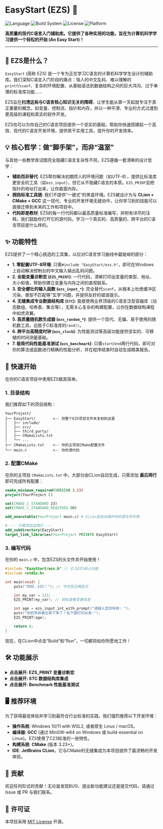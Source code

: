 # EasyStart (EZS) 🚀

![Language](https://img.shields.io/badge/Language-C23-blue.svg)
![Build System](https://img.shields.io/badge/Build-CMake-orange.svg)
![License](https://img.shields.io/badge/License-MIT-green.svg)
![Platform](https://img.shields.io/badge/Platform-Windows%20%7C%20Linux%20(WSL)-lightgrey.svg)

**高质量的现代C语言入门辅助库。它提供了各种实用的功能，旨在为计算机科学学习提供一个轻松的开始 (An Easy Start)！**

---

## 🤔 EZS是什么？

`EasyStart` (简称 EZS) 是一个专为正在学习C语言的计算机科学学生设计的辅助库。我们深知C语言入门阶段的痛点：恼人的中文乱码、难以理解的`printf`/`scanf`、复杂的环境配置、从基础语法到数据结构之间的巨大鸿沟、过于单薄的标准库功能......

EZS旨在**扫清这些与C语言核心知识无关的障碍**，让学生能从第一天起就专注于真正重要的概念，如变量、控制流、指针和内存，并以一种平滑、专业的方式过渡到更高级的课程和真实的软件开发。

EZS也可以为你自己的C语言项目提供一个坚实的基础，帮助你快速搭建起一个高效、现代的C语言开发环境，提供若干实用工具，提升你的开发效率。

## 💡 核心哲学：做“脚手架”，而非“温室”

与其他一些教学库试图完全隐藏C语言复杂性不同，EZS遵循一套清晰的设计哲学：

*   **辅助而非替代**: EZS帮你解决初期烦人的环境问题（如UTF-8），提供比标准库更安全的工具（如`ezs_input`），但它从不隐藏C语言的本质。`EZS_PRINT`会把指针的地址打出来，让你直面内存。
*   **拥抱标准工具链**: 我们不提供“一键式”的黑盒环境。EZS被设计为与 **CLion + CMake + GCC** 这一现代、专业的开发环境无缝协作，让你学习到的技能可以直接迁移到未来的工作和项目中。
*   **代码即是教材**: EZS的每一行代码都以最高质量标准编写，并附有详尽的注释。我们鼓励你打开它的源代码，学习一个真实的、高质量的、跨平台的C语言项目是什么样的。

## ✨ 功能特性

EZS提供了一个精心挑选的工具集，以应对C语言学习曲线中最陡峭的部分：

*   **1. 零配置UTF-8环境**: 只需`#include "EazyStart/ezs.h"`，即可在Windows上自动解决控制台的中文输入输出乱码问题。
*   **2. 全能变量诊断宏 (`EZS_PRINT`)**: 一行代码，清晰打印出变量的类型、地址、大小和值，帮助你建立变量与内存之间的直观联系。
*   **3. 安全健壮的输入函数 (`ezs_input_*`)**: 完全替代`scanf`，从根本上杜绝缓冲区污染、类型不匹配等“玄学”问题，并提供友好的错误提示。
*   **4. 无缝集成专业数据结构库 (`STC`)**: 直接使用业界顶级的C语言泛型容器库（动态数组、哈希表、集合等），无需关心复杂的构建配置，让你在数据结构课程中如虎添翼。
*   **5. 高质量随机数生成器 (`ezs_random_*`)**: 提供一个现代、无偏、易于使用的随机数工具，远胜于C标准库的`rand()`。
*   **6. 跨平台高精度时钟 (`ezs_clock`)**: 为性能测试等高级功能提供坚实的、可移植的时间测量基础。
*   **7. 极简代码性能基准测试 (`ezs_benchmark`)**: 只需`start`/`end`两行代码，即可对你的算法或函数进行精确的性能分析，并在程序结束时自动生成精美报告。

## 🚀 快速开始

在你的C语言项目中使用EZS极其简单。

### 1. 目录结构

我们推荐如下的项目结构：

```
YourProject/
├── EazyStart/        <-- 将整个EZS项目文件夹复制到这里
│   ├── include/
│   ├── src/
│   ├── third_party/
│   ├── CMakeLists.txt
│   └── ...
├── CMakeLists.txt    <-- 你的主项目CMake配置文件
└── main.c            <-- 你的源代码
```

### 2. 配置CMake

在你的主项目 `CMakeLists.txt` 中，大部分由CLion自动生成，只需添加 **最后两行** 即可完成所有配置：

```cmake
cmake_minimum_required(VERSION 3.23)
project(YourProject C)

set(CMAKE_C_STANDARD 23)
set(CMAKE_C_STANDARD_REQUIRED ON)

add_executable(YourProject main.c) # CLion会自动维护你的源文件列表

# --- 只需添加这两行 ---
add_subdirectory(EazyStart)
target_link_libraries(YourProject PRIVATE EazyStart)
```

### 3. 编写代码

在你的 `main.c` 中，包含EZS的头文件并开始使用！

```c
#include "EazyStart/ezs.h" // 引入EZS核心功能
#include <stdio.h>

int main(void) {
    puts("你好，EZS！"); // 中文将正确显示

    int my_var = 123;
    EZS_PRINT(my_var); // 轻松查看变量信息

    int age = ezs_input_int_with_prompt("请输入您的年龄: ");
    puts("你的年龄被记录下来了！在下面打印出来:");
    EZS_PRINT(age);

    return 0;
}
```

现在，在CLion中点击“Build”和“Run”，一切都将如你所愿地工作！

## 🛠️ 功能展示

<details>
<summary><b>点击展开: EZS_PRINT 变量诊断宏</b></summary>

```c
#include "EazyStart/ezs.h"

int main() {
    int student_id = 202401;
    double pass_rate = 98.5;
    char grade = 'A';
    char* char_ptr = &grade;
    auto null_ptr = nullptr;

    EZS_PRINT(student_id);
    EZS_PRINT(pass_rate);
    EZS_PRINT(char_ptr);
    EZS_PRINT(null_ptr);
}
```

**输出:**
```
[EZS ...\main.c:9] -> [student_id at 0x...]:int(4 bytes) = 202401(0x316a1)
[EZS ...\main.c:10] -> [pass_rate at 0x...]:double(8 bytes) = 98.500000(0x1.8a00000000000p+6)
[EZS ...\main.c:11] -> [char_ptr at 0x...]:char*(8 bytes) = 0x... -> ['A'(0x41)]
[EZS ...\main.c:12] -> [null_ptr at 0x...]:nullptr_t*(8 bytes) = nullptr
```

</details>

<details>
<summary><b>点击展开: STC 数据结构库集成</b></summary>

```c
#include <stc/cstr.h>      // 直接使用STC库

#define T SSet, cstr, (c_keypro)
#include <stc/sortedset.h> // 使用STC的排序集合

int main(void)
{
    SSet second = c_make(SSet, {"red", "green", "blue"});
    SSet third = {}, fourth = {}, fifth = {};

    for (c_items(i, const char*, {"orange", "pink", "yellow"}))
        SSet_emplace(&third, *i.ref);

    SSet_emplace(&fourth, "potatoes");
    SSet_emplace(&fourth, "milk");
    SSet_emplace(&fourth, "flour");

    // Copy all to fifth:
    fifth = SSet_clone(second);
    c_foreach(i, SSet, third) SSet_emplace(&fifth, cstr_str(i.ref));
    c_foreach(i, SSet, fourth) SSet_emplace(&fifth, cstr_str(i.ref));
    c_foreach(i, SSet, fifth) printf("- %s\n", cstr_str(i.ref));
    c_drop(SSet, &second, &third, &fourth, &fifth);
}
```
**输出:**
```
- blue
- flour
- green
- milk
- orange
- pink
- potatoes
- red
- yellow
```
</details>

<details>
<summary><b>点击展开: Benchmark 性能基准测试</b></summary>

```c
#include "EazyStart/ezs.h"
#include "EazyStart/time/benchmark.h"

int main() {
    // 任务会执行5次，Benchmark会自动统计
    for (int i = 0; i < 5; ++i) {
        ezs_benchmark_start("Simple Summation");
        volatile long long sum = 0;
        for (int j = 0; j < 1000 * 1000; ++j) {
            sum += j;
        }
        ezs_benchmark_end("Simple Summation");
    }
    // 报告将在程序退出时自动打印
}
```
**程序退出时自动打印的报告:**
```
┌────────────────────────────────────────────────────────────────────────────────────────────────────────────────────────────────────┐
│                                                       Benchmark Result Table                                                       │
├─────────────────────┬────────────┬──────────────────────┬──────────────────────┬──────────────────────┬──────────────────┬─────────┤
│Benchmark Name       │      Count │                 Mean │                  Min │                  Max │          Std Dev │      RSD│
├─────────────────────┼────────────┼──────────────────────┼──────────────────────┼──────────────────────┼──────────────────┼─────────┤
│Simple Summation     │          5 │           748us953ns │           587us704ns │           896us514ns │        0.000123s │   16.36%│
└─────────────────────┴────────────┴──────────────────────┴──────────────────────┴──────────────────────┴──────────────────┴─────────┘
```
</details>

## 🖥️ 推荐环境

为了获得最佳体验并学习到最符合行业标准的实践，我们强烈推荐以下开发环境：

*   **操作系统**: Windows 10/11 with WSL2, 或者原生 Linux / macOS。
*   **编译器**: **GCC** (通过 MinGW-w64 on Windows 或 build-essential on Linux)。EZS使用了C23标准的一些特性。
*   **构建系统**: **CMake** (版本 3.23+)。
*   **IDE**: **JetBrains CLion**。它与CMake的无缝集成为本项目提供了最流畅的开发体验。

## 🤝 贡献

欢迎任何形式的贡献！无论是发现BUG、提出新功能建议还是提交代码，请通过 Issue 或 PR 与我们联系。

## 📜 许可证

本项目采用 [MIT License](./LICENSE) 开源。